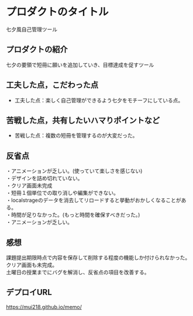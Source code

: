# プロダクトのタイトル
七夕風自己管理ツール

## プロダクトの紹介
七夕の要領で短冊に願いを追加していき、目標達成を促すツール

## 工夫した点，こだわった点
- 工夫した点：楽しく自己管理ができるよう七夕をモチーフにしている点。

## 苦戦した点，共有したいハマりポイントなど
- 苦戦した点：複数の短冊を管理するのが大変だった。

## 反省点
・アニメーションが乏しい。(使っていて楽しさを感じない)  
・デザインを詰め切れていない。  
・クリア画面未完成  
・短冊１個単位での取り消しや編集ができない。  
・localstrageのデータを消去してリロードすると挙動がおかしくなることがある。  
・時間が足りなかった。(もっと時間を確保すべきだった。)  
・アニメーションが乏しい。  

## 感想
  課題提出期限時点で内容を保存して削除する程度の機能しか付けられなかった。クリア画面も未完成。  
  土曜日の授業までにバグを解消し、反省点の項目を改善する。

## デプロイURL
https://mui218.github.io/memo/

